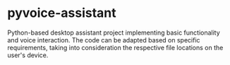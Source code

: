 # pyvoice-assistant
Python-based desktop assistant project implementing basic functionality and voice interaction. The code can be adapted based on specific requirements, taking into consideration the respective file locations on the user's device.
